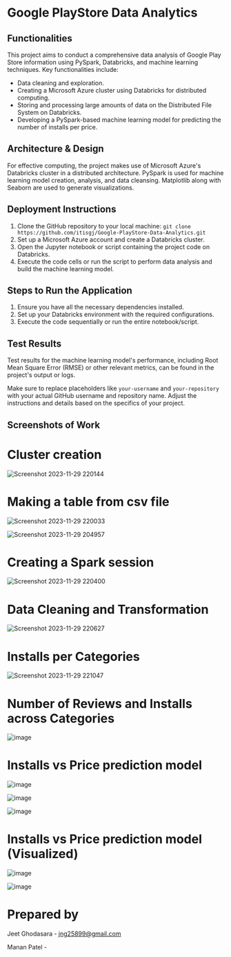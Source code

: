 # Google PlayStore Data Analytics


## Functionalities

This project aims to conduct a comprehensive data analysis of Google Play Store information using PySpark, Databricks, and machine learning techniques. Key functionalities include:


- Data cleaning and exploration.
- Creating a Microsoft Azure cluster using Databricks for distributed computing.
- Storing and processing large amounts of data on the Distributed File System on Databricks.
- Developing a PySpark-based machine learning model for predicting the number of installs per price.


## Architecture & Design

For effective computing, the project makes use of Microsoft Azure's Databricks cluster in a distributed architecture. PySpark is used for machine learning model creation, analysis, and data cleansing. Matplotlib along with Seaborn are used to generate visualizations.


## Deployment Instructions

1. Clone the GitHub repository to your local machine: `git clone https://github.com/itisgj/Google-PlayStore-Data-Analytics.git`
2. Set up a Microsoft Azure account and create a Databricks cluster.
3. Open the Jupyter notebook or script containing the project code on Databricks.
4. Execute the code cells or run the script to perform data analysis and build the machine learning model.


## Steps to Run the Application

1. Ensure you have all the necessary dependencies installed.
2. Set up your Databricks environment with the required configurations.
3. Execute the code sequentially or run the entire notebook/script.


## Test Results

Test results for the machine learning model's performance, including Root Mean Square Error (RMSE) or other relevant metrics, can be found in the project's output or logs.


Make sure to replace placeholders like `your-username` and `your-repository` with your actual GitHub username and repository name. Adjust the instructions and details based on the specifics of your project.


## Screenshots of Work

# Cluster creation
![Screenshot 2023-11-29 220144](https://github.com/itisgj/Google-PlayStore-Data-Analytics/assets/53045468/b91dc9a5-b270-4338-9edb-995909ba2039)

# Making a table from csv file
![Screenshot 2023-11-29 220033](https://github.com/itisgj/Google-PlayStore-Data-Analytics/assets/53045468/0a47209e-40c3-41b0-ad37-be11885380e7)


![Screenshot 2023-11-29 204957](https://github.com/itisgj/Google-PlayStore-Data-Analytics/assets/53045468/3aae6629-cdca-4d14-a4c5-94474e9ca51c)


# Creating a Spark session
![Screenshot 2023-11-29 220400](https://github.com/itisgj/Google-PlayStore-Data-Analytics/assets/53045468/40965ddc-7b73-4078-9970-a5d22c7214cd)


# Data Cleaning and Transformation
![Screenshot 2023-11-29 220627](https://github.com/itisgj/Google-PlayStore-Data-Analytics/assets/53045468/37094e82-25b0-43dc-9731-e0a9fe4919bd)


# Installs per Categories
![Screenshot 2023-11-29 221047](https://github.com/itisgj/Google-PlayStore-Data-Analytics/assets/53045468/6bea357b-d258-4c88-8b6f-a2238c43ddf4)


# Number of Reviews and Installs across Categories
![image](https://github.com/itisgj/Google-PlayStore-Data-Analytics/assets/53045468/0b1d6d32-44e7-4275-8e70-5e33f30c89e3)


# Installs vs Price prediction model
![image](https://github.com/itisgj/Google-PlayStore-Data-Analytics/assets/53045468/3d0476fc-3d9d-4d99-9e4d-bd1491766a3e)


![image](https://github.com/itisgj/Google-PlayStore-Data-Analytics/assets/53045468/373ef918-c267-4eac-9393-a5509fbf0437)


![image](https://github.com/itisgj/Google-PlayStore-Data-Analytics/assets/53045468/b04b4122-10ba-417b-88bb-10f2e56469fd)


# Installs vs Price prediction model (Visualized)
![image](https://github.com/itisgj/Google-PlayStore-Data-Analytics/assets/53045468/5049d129-5860-4b29-b458-a84c595fcd28)


![image](https://github.com/itisgj/Google-PlayStore-Data-Analytics/assets/53045468/b601287a-bc66-42f4-b2bf-f31e3945e02c)


# Prepared by

Jeet Ghodasara - jng25899@gmail.com

Manan Patel -
